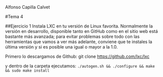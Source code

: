 Alfonso Capilla Calvet

#Tema 4

##Ejercicio 1
Instala LXC en tu versión de Linux favorita. Normalmente la versión en desarrollo, disponible tanto en GitHub como en el sitio web está bastante más avanzada; para evitar problemas sobre todo con las herramientas que vamos a ver más adelante, conviene que te instales la última versión y si es posible una igual o mayor a la 1.0.

Primero lo descargamos  de Github: git clone https://github.com/lxc/lxc

y dentro de la carpeta ejecutamos:
`./autogen.sh && ./configure && make && sudo make install`
